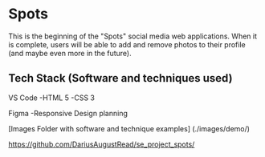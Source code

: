 # Spots

This is the beginning of the "Spots" social media web applications.
When it is complete, users will be able to add and remove photos to their profile (and maybe even more in the future).

## Tech Stack (Software and techniques used)

VS Code
-HTML 5
-CSS 3

Figma
-Responsive Design planning

[Images Folder with software and technique examples] (./images/demo/)

https://github.com/DariusAugustRead/se_project_spots/
